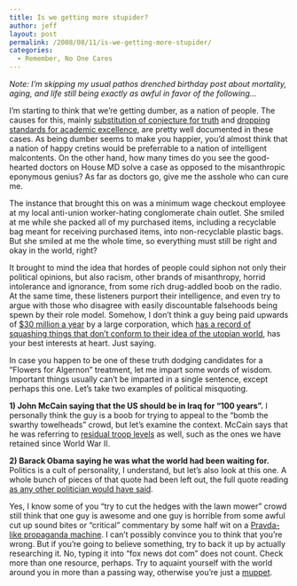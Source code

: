 ```yaml
---
title: Is we getting more stupider?
author: jeff
layout: post
permalink: /2008/08/11/is-we-getting-more-stupider/
categories:
  - Remember, No One Cares
---
```


*Note: I’m skipping my usual pathos drenched birthday post about mortality, aging, and life still being exactly as awful in favor of the following…*

I’m starting to think that we’re getting dumber, as a nation of people. The causes for this, mainly [substitution of conjecture for truth][1] and [dropping standards for academic excellence][2], are pretty well documented in these cases. As being dumber seems to make you happier, you’d almost think that a nation of happy cretins would be preferrable to a nation of intelligent malcontents. On the other hand, how many times do you see the good-hearted doctors on House MD solve a case as opposed to the misanthropic eponymous genius? As far as doctors go, give me the asshole who can cure me.

 [1]: http://www.reason.com/blog/show/128010.html
 [2]: http://www.cod.edu/people/faculty/mcgrath/child.htm

The instance that brought this on was a minimum wage checkout employee at my local anti-union worker-hating conglomerate chain outlet. She smiled at me while she packed all of my purchased items, including a recyclable bag meant for receiving purchased items, into non-recyclable plastic bags. But she smiled at me the whole time, so everything must still be right and okay in the world, right?

It brought to mind the idea that hordes of people could siphon not only their political opinions, but also racism, other brands of misanthropy, horrid intolerance and ignorance, from some rich drug-addled boob on the radio. At the same time, these listeners purport their intelligence, and even try to argue with those who disagree with easily discountable falsehoods being spewn by their role model. Somehow, I don’t think a guy being paid upwards of [$30 million a year][3] by a large corporation, which [has a record of squashing things that don’t conform to their idea of the utopian world][4], has your best interests at heart. Just saying.

 [3]: http://wiki.answers.com/Q/How_much_does_Rush_Limbaugh_make_per_year
 [4]: http://rg.bravenewfilms.org/blog/236-clear-channel-censors-truth-on-wal-mart

In case you happen to be one of these truth dodging candidates for a “Flowers for Algernon” treatment, let me impart some words of wisdom. Important things usually can’t be imparted in a single sentence, except perhaps this one. Let’s take two examples of political misquoting.

**1) John McCain saying that the US should be in Iraq for “100 years”.** I personally think the guy is a boob for trying to appeal to the “bomb the swarthy towelheads” crowd, but let’s examine the context. McCain says that he was referring to [residual troop levels][5] as well, such as the ones we have retained since World War II.

 [5]: http://www.cnn.com/2008/POLITICS/02/14/mccain.king/

**2) Barack Obama saying he was what the world had been waiting for.** Politics is a cult of personality, I understand, but let’s also look at this one. A whole bunch of pieces of that quote had been left out, the full quote reading [as any other politician would have said][6].

 [6]: http://www.huffingtonpost.com/2008/07/30/iwashington-posti-fans-ou_n_115861.html

Yes, I know some of you “try to cut the hedges with the lawn mower” crowd still think that one guy is awesome and one guy is horrible from some awful cut up sound bites or “critical” commentary by some half wit on a [Pravda-like propaganda machine][7]. I can’t possibly convince you to think that you’re wrong. But if you’re going to believe something, try to back it up by actually researching it. No, typing it into “fox news dot com” does not count. Check more than one resource, perhaps. Try to aquaint yourself with the world around you in more than a passing way, otherwise you’re just a [muppet][8].

 [7]: http://www.moderateindependent.com/v1i7pravda.htm
 [8]: http://en.wiktionary.org/wiki/muppet

